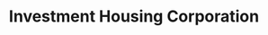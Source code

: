 ---
title: "Investment Housing Corporation"
url: /roswell/investment-housing-corporation/
shop: caravan
---